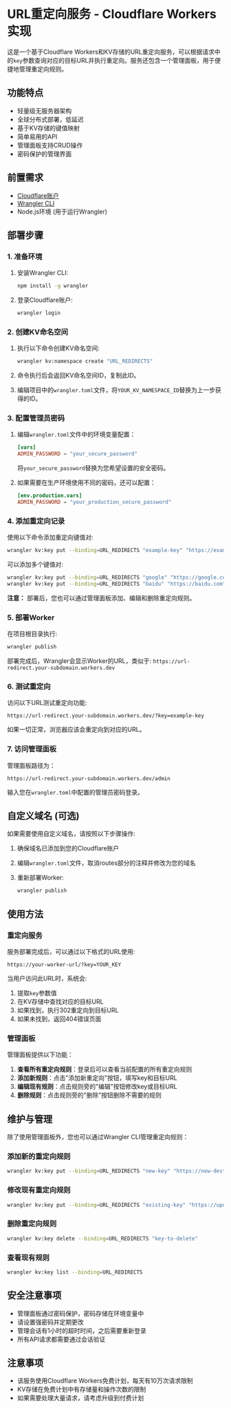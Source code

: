 # URL重定向服务 - Cloudflare Workers实现

这是一个基于Cloudflare Workers和KV存储的URL重定向服务，可以根据请求中的`key`参数查询对应的目标URL并执行重定向。服务还包含一个管理面板，用于便捷地管理重定向规则。

## 功能特点

- 轻量级无服务器架构
- 全球分布式部署，低延迟
- 基于KV存储的键值映射
- 简单易用的API
- 管理面板支持CRUD操作
- 密码保护的管理界面

## 前置需求

- [Cloudflare账户](https://dash.cloudflare.com/sign-up)
- [Wrangler CLI](https://developers.cloudflare.com/workers/cli-wrangler/install-update)
- Node.js环境 (用于运行Wrangler)

## 部署步骤

### 1. 准备环境

1. 安装Wrangler CLI:
   ```bash
   npm install -g wrangler
   ```

2. 登录Cloudflare账户:
   ```bash
   wrangler login
   ```

### 2. 创建KV命名空间

1. 执行以下命令创建KV命名空间:
   ```bash
   wrangler kv:namespace create "URL_REDIRECTS"
   ```

2. 命令执行后会返回KV命名空间ID，复制此ID。

3. 编辑项目中的`wrangler.toml`文件，将`YOUR_KV_NAMESPACE_ID`替换为上一步获得的ID。

### 3. 配置管理员密码

1. 编辑`wrangler.toml`文件中的环境变量配置：
   
   ```toml
   [vars]
   ADMIN_PASSWORD = "your_secure_password"
   ```

   将`your_secure_password`替换为您希望设置的安全密码。

2. 如果需要在生产环境使用不同的密码，还可以配置：
   
   ```toml
   [env.production.vars]
   ADMIN_PASSWORD = "your_production_secure_password"
   ```

### 4. 添加重定向记录

使用以下命令添加重定向键值对:

```bash
wrangler kv:key put --binding=URL_REDIRECTS "example-key" "https://example.com"
```

可以添加多个键值对:

```bash
wrangler kv:key put --binding=URL_REDIRECTS "google" "https://google.com"
wrangler kv:key put --binding=URL_REDIRECTS "baidu" "https://baidu.com"
```

**注意：** 部署后，您也可以通过管理面板添加、编辑和删除重定向规则。

### 5. 部署Worker

在项目根目录执行:

```bash
wrangler publish
```

部署完成后，Wrangler会显示Worker的URL，类似于:
`https://url-redirect.your-subdomain.workers.dev`

### 6. 测试重定向

访问以下URL测试重定向功能:

```
https://url-redirect.your-subdomain.workers.dev/?key=example-key
```

如果一切正常，浏览器应该会重定向到对应的URL。

### 7. 访问管理面板

管理面板路径为：

```
https://url-redirect.your-subdomain.workers.dev/admin
```

输入您在`wrangler.toml`中配置的管理员密码登录。

## 自定义域名 (可选)

如果需要使用自定义域名，请按照以下步骤操作:

1. 确保域名已添加到您的Cloudflare账户

2. 编辑`wrangler.toml`文件，取消routes部分的注释并修改为您的域名

3. 重新部署Worker:
   ```bash
   wrangler publish
   ```

## 使用方法

### 重定向服务

服务部署完成后，可以通过以下格式的URL使用:

```
https://your-worker-url/?key=YOUR_KEY
```

当用户访问此URL时，系统会:
1. 提取`key`参数值
2. 在KV存储中查找对应的目标URL
3. 如果找到，执行302重定向到目标URL
4. 如果未找到，返回404错误页面

### 管理面板

管理面板提供以下功能：

1. **查看所有重定向规则**：登录后可以查看当前配置的所有重定向规则
2. **添加新规则**：点击"添加新重定向"按钮，填写key和目标URL
3. **编辑现有规则**：点击规则旁的"编辑"按钮修改key或目标URL
4. **删除规则**：点击规则旁的"删除"按钮删除不需要的规则

## 维护与管理

除了使用管理面板外，您也可以通过Wrangler CLI管理重定向规则：

### 添加新的重定向规则

```bash
wrangler kv:key put --binding=URL_REDIRECTS "new-key" "https://new-destination.com"
```

### 修改现有重定向规则

```bash
wrangler kv:key put --binding=URL_REDIRECTS "existing-key" "https://updated-destination.com"
```

### 删除重定向规则

```bash
wrangler kv:key delete --binding=URL_REDIRECTS "key-to-delete"
```

### 查看现有规则

```bash
wrangler kv:key list --binding=URL_REDIRECTS
```

## 安全注意事项

- 管理面板通过密码保护，密码存储在环境变量中
- 请设置强密码并定期更改
- 管理会话有1小时的超时时间，之后需要重新登录
- 所有API请求都需要通过会话验证

## 注意事项

- 该服务使用Cloudflare Workers免费计划，每天有10万次请求限制
- KV存储在免费计划中有存储量和操作次数的限制
- 如果需要处理大量请求，请考虑升级到付费计划 